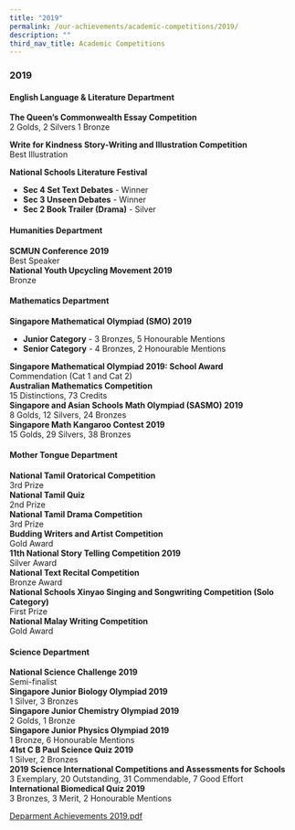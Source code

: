 ```yaml
---
title: "2019"
permalink: /our-achievements/academic-competitions/2019/
description: ""
third_nav_title: Academic Competitions
---
```

### **2019**
#### **English Language & Literature Department**

**The Queen’s Commonwealth Essay Competition**<br>
2 Golds, 2 Silvers 1 Bronze

**Write for Kindness Story-Writing and Illustration Competition**<br>
Best Illustration

**National Schools Literature Festival**  
*   **Sec 4 Set Text Debates** \- Winner
*   **Sec 3 Unseen Debates** \- Winner
*   **Sec 2 Book Trailer (Drama)** \- Silver

#### **Humanities Department**

**SCMUN Conference 2019**<br>
Best Speaker<br>
**National Youth Upcycling Movement 2019**<br>
Bronze

#### **Mathematics Department**

**Singapore Mathematical Olympiad (SMO) 2019**  

*   **Junior Category** \- 3 Bronzes, 5 Honourable Mentions
*   **Senior Category** \- 4 Bronzes, 2 Honourable Mentions

**Singapore Mathematical Olympiad 2019: School Award**<br>
Commendation (Cat 1 and Cat 2)<br>
**Australian Mathematics Competition**<br>
15 Distinctions, 73 Credits<br>
**Singapore and Asian Schools Math Olympiad (SASMO) 2019**<br>
8 Golds, 12 Silvers, 24 Bronzes<br>
**Singapore Math Kangaroo Contest 2019**<br>
15 Golds, 29 Silvers, 38 Bronzes

#### **Mother Tongue Department**

**National Tamil Oratorical Competition**<br>
3rd Prize<br>
**National Tamil Quiz**<br>
2nd Prize<br>
**National Tamil Drama Competition**<br>
3rd Prize<br>
**Budding Writers and Artist Competition**<br>
Gold Award<br>
**11th National Story Telling Competition 2019**<br>
Silver Award<br>
**National Text Recital Competition**<br>
Bronze Award<br>
**National Schools Xinyao Singing and Songwriting Competition (Solo Category)**<br>
First Prize<br>
**National Malay Writing Competition**<br>
Gold Award

#### **Science Department**

**National Science Challenge 2019**<br>
Semi-finalist<br>
**Singapore Junior Biology Olympiad 2019**<br>
1 Silver, 3 Bronzes<br>
**Singapore Junior Chemistry Olympiad 2019**<br>
2 Golds, 1 Bronze<br>
**Singapore Junior Physics Olympiad 2019**<br>
1 Bronze, 6 Honourable Mentions<br>
**41st C B Paul Science Quiz 2019**<br>
1 Silver, 2 Bronzes<br>
**2019 Science International Competitions and Assessments for Schools**<br>
3 Exemplary, 20 Outstanding, 31 Commendable, 7 Good Effort<br>
**International Biomedical Quiz 2019**<br>
3 Bronzes, 3 Merit, 2 Honourable Mentions

[Deparment Achievements 2019.pdf](/files/department%20achievements%202019.pdf)
